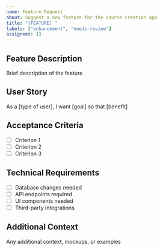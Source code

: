 ```yaml
---
name: Feature Request
about: Suggest a new feature for the course creation app
title: "[FEATURE] "
labels: ["enhancement", "needs-review"]
assignees: []
---
```


## Feature Description
Brief description of the feature

## User Story
As a [type of user], I want [goal] so that [benefit]

## Acceptance Criteria
- [ ] Criterion 1
- [ ] Criterion 2
- [ ] Criterion 3

## Technical Requirements
- [ ] Database changes needed
- [ ] API endpoints required
- [ ] UI components needed
- [ ] Third-party integrations

## Additional Context
Any additional context, mockups, or examples
